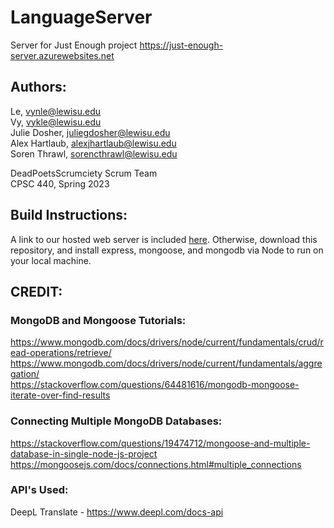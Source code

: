 # LanguageServer  
Server for Just Enough project
https://just-enough-server.azurewebsites.net  
  
    
## Authors:  
Le, vynle@lewisu.edu   
Vy, vykle@lewisu.edu  
Julie Dosher, juliegdosher@lewisu.edu  
Alex Hartlaub, alexjhartlaub@lewisu.edu  
Soren Thrawl, sorencthrawl@lewisu.edu  
     
DeadPoetsScrumciety Scrum Team   
CPSC 440, Spring 2023    
    
   
## Build Instructions:  
A link to our hosted web server is included [here](https://just-enough-server.azurewebsites.net). Otherwise, download this repository, and install express, mongoose, and mongodb via Node to run on your local machine.
     
    
## CREDIT:   
### MongoDB and Mongoose Tutorials:    
https://www.mongodb.com/docs/drivers/node/current/fundamentals/crud/read-operations/retrieve/  
https://www.mongodb.com/docs/drivers/node/current/fundamentals/aggregation/  
https://stackoverflow.com/questions/64481616/mongodb-mongoose-iterate-over-find-results   
    
     
### Connecting Multiple MongoDB Databases:  
https://stackoverflow.com/questions/19474712/mongoose-and-multiple-database-in-single-node-js-project  
https://mongoosejs.com/docs/connections.html#multiple_connections  
   
    
### API's Used:  
DeepL Translate - https://www.deepl.com/docs-api  
